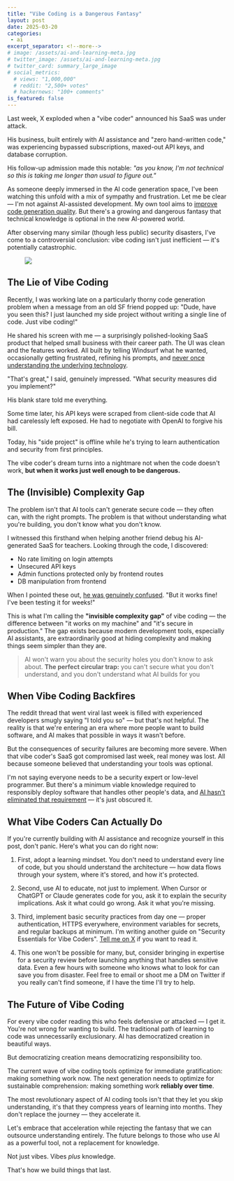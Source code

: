 ```yaml
---
title: "Vibe Coding is a Dangerous Fantasy"
layout: post
date: 2025-03-20
categories:
 - ai
excerpt_separator: <!--more-->
# image: /assets/ai-and-learning-meta.jpg
# twitter_image: /assets/ai-and-learning-meta.jpg
# twitter_card: summary_large_image
# social_metrics:
  # views: "1,000,000"
  # reddit: "2,500+ votes"
  # hackernews: "100+ comments"
is_featured: false
---
```


Last week, X exploded when a "vibe coder" announced his SaaS was under attack. 

His business, built entirely with AI assistance and "zero hand-written code," was experiencing bypassed subscriptions, maxed-out API keys, and database corruption. 

His follow-up admission made this notable: *"as you know, I'm not technical so this is taking me longer than usual to figure out."*

As someone deeply immersed in the AI code generation space, I've been watching this unfold with a mix of sympathy and frustration. Let me be clear — I'm not against AI-assisted development. My own tool aims to [improve code generation quality](https://gigamind.dev/). But there's a growing and dangerous fantasy that technical knowledge is optional in the new AI-powered world. 

After observing many similar (though less public) security disasters, I've come to a controversial conclusion: vibe coding isn't just inefficient — it's potentially catastrophic.

<!--more-->

<figure>
<img src="{{ '/assets/vibe-coding-security.webp' | relative_url }}">
</figure>

## The Lie of Vibe Coding

Recently, I was working late on a particularly thorny code generation problem when a message from an old SF friend popped up: "Dude, have you seen this? I just launched my side project without writing a single line of code. Just vibe coding!"

He shared his screen with me — a surprisingly polished-looking SaaS product that helped small business with their career path. The UI was clean and the features worked. All built by telling Windsurf what he wanted, occasionally getting frustrated, refining his prompts, and [never once understanding the underlying technology](/blog/ai-and-learning).

"That's great," I said, genuinely impressed. "What security measures did you implement?"

His blank stare told me everything.

Some time later, his API keys were scraped from client-side code that AI had carelessly left exposed. He had to negotiate with OpenAI to forgive his bill. 

Today, his "side project" is offline while he's trying to learn authentication and security from first principles.

The vibe coder's dream turns into a nightmare not when the code doesn't work, **but when it works just well enough to be dangerous.**


## The (Invisible) Complexity Gap

The problem isn't that AI tools can't generate secure code — they often can, with the right prompts. The problem is that without understanding what you're building, you don't know what you don't know.

I witnessed this firsthand when helping another friend debug his AI-generated SaaS for teachers. Looking through the code, I discovered:

* No rate limiting on login attempts
* Unsecured API keys
* Admin functions protected only by frontend routes
* DB manipulation from frontend

When I pointed these out, [he was genuinely confused](/blog/ai-and-learning). "But it works fine! I've been testing it for weeks!"

This is what I'm calling the **"invisible complexity gap"** of vibe coding — the difference between "it works on my machine" and "it's secure in production." The gap exists because modern development tools, especially AI assistants, are extraordinarily good at hiding complexity and making things seem simpler than they are.

> AI won't warn you about the security holes you don't know to ask about. **The perfect circular trap:** you can't secure what you don't understand, and you don't understand what AI builds for you

## When Vibe Coding Backfires

The reddit thread that went viral last week is filled with experienced developers smugly saying "I told you so" — but that's not helpful. The reality is that we're entering an era where more people want to build software, and AI makes that possible in ways it wasn't before.

But the consequences of security failures are becoming more severe. When that vibe coder's SaaS got compromised last week, real money was lost. All because someone believed that understanding your tools was optional.

I'm not saying everyone needs to be a security expert or low-level programmer. But there's a minimum viable knowledge required to responsibly deploy software that handles other people's data, and [AI hasn't eliminated that requirement](/blog/ai-illiterate-programmers) — it's just obscured it.

<!-- newsletter_widget -->

## What Vibe Coders Can Actually Do

If you're currently building with AI assistance and recognize yourself in this post, don't panic. Here's what you can do right now:

1. First, adopt a learning mindset. You don't need to understand every line of code, but you should understand the architecture — how data flows through your system, where it's stored, and how it's protected.

2. Second, use AI to educate, not just to implement. When Cursor or ChatGPT or Claude generates code for you, ask it to explain the security implications. Ask it what could go wrong. Ask it what you're missing.

3. Third, implement basic security practices from day one — proper authentication, HTTPS everywhere, environment variables for secrets, and regular backups at minimum. I'm writing another guide on "Security Essentials for Vibe Coders". [Tell me on X](https://x.com/NamanyayG) if you want to read it.

4. This one won't be possible for many, but, consider bringing in expertise for a security review before launching anything that handles sensitive data. Even a few hours with someone who knows what to look for can save you from disaster. Feel free to email or shoot me a DM on Twitter if you really can't find someone, if I have the time I'll try to help.

## The Future of Vibe Coding

For every vibe coder reading this who feels defensive or attacked — I get it. You're not wrong for wanting to build. The traditional path of learning to code was unnecessarily exclusionary. AI has democratized creation in beautiful ways.

But democratizing creation means democratizing responsibility too.

The current wave of vibe coding tools optimize for immediate gratification: making something work now. The next generation needs to optimize for sustainable comprehension: making something work **reliably over time**.

The most revolutionary aspect of AI coding tools isn't that they let you skip understanding, it's that they compress years of learning into months. They don't replace the journey — they accelerate it.

Let's embrace that acceleration while rejecting the fantasy that we can outsource understanding entirely. The future belongs to those who use AI as a powerful tool, not a replacement for knowledge.

Not just vibes. Vibes *plus* knowledge.

That's how we build things that last.